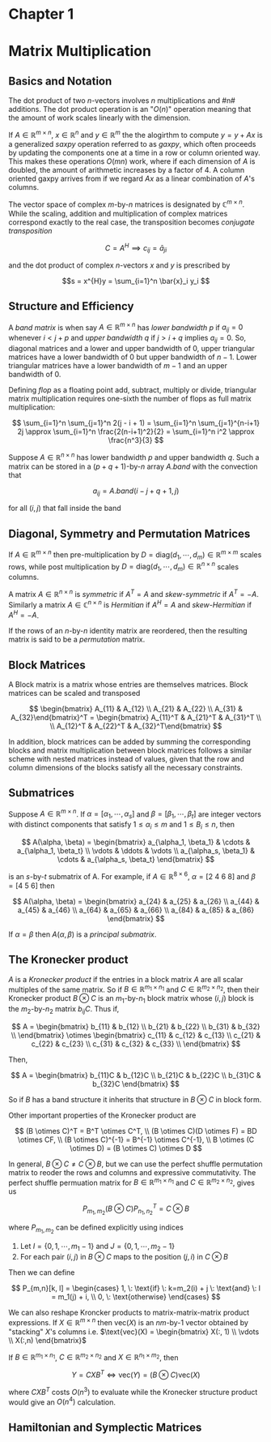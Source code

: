 # Chapter 1
# Matrix Multiplication

## Basics and Notation

The dot product of two $n$-vectors involves $n$ multiplications and #n# additions. The dot product operation is an "$O(n)$" operation meaning that the amount of work scales linearly with the dimension. 

If $A \in \mathbb{R}^{m \times n}$, $x \in \mathbb{R}^n$ and $y \in \mathbb{R}^m$ the the alogirthm to compute $y = y + Ax$ is a generalized $\textit{saxpy}$ operation referred to as $\textit{gaxpy}$, which often proceeds by updating the components one at a time in a row or column oriented way. This makes these operations $O(mn)$ work, where if each dimension of $A$ is doubled, the amount of arithmetic increases by a factor of $4$. A column oriented gaxpy arrives from if we regard $Ax$ as a linear combination of $A$'s columns. 

The vector space of complex $m$-by-$n$ matrices is designated by $\mathbb{C}^{m \times n}$. While the scaling, addition and multiplication of complex matrices correspond exactly to the real case, the transposition becomes $\textit{conjugate transposition}$

$$ C = A^{H} \implies c_{ij} = \bar{a}_{ji} $$

and the dot product of complex $n$-vectors $x$ and $y$ is prescribed by 

$$s = x^{H}y = \sum_{i=1}^n \bar{x}_i y_i $$

## Structure and Efficiency

A $\textit{band matrix}$ is when say $A \in \mathbb{R}^{m \times n}$ has $\textit{lower bandwidth} \: p$ if $a_{ij} = 0$ whenever $i < j + p$ and $\textit{upper bandwidth} \: q$ if $j > i + q$ implies $a_{ij} = 0$. So, diagonal matrices and a lower and upper bandwidth of 0, upper triangular matrices have a lower bandwidth of 0 but upper bandwidth of $n-1$. Lower triangular matrices have a lower bandwidth of $m-1$ and an upper bandwidth of 0. 

Defining $\textit{flop}$ as a floating point add, subtract, multiply or divide, triangular matrix multiplication requires one-sixth the number of flops as full matrix multiplication:

$$ \sum_{i=1}^n \sum_{j=1}^n 2(j - i + 1) = \sum_{i=1}^n \sum_{j=1}^{n-i+1} 2j \approx \sum_{i=1}^n \frac{2(n-i+1)^2}{2} = \sum_{i=1}^n i^2 \approx \frac{n^3}{3} $$

Suppose $A \in \mathbb{R}^{n \times n}$ has lower bandwidth $p$ and upper bandwidth $q$. Such a matrix can be stored in a $(p + q + 1)$-by-$n$ array $A.\textit{band}$ with the convection that

$$ a_{ij} = A.\textit{band}(i - j + q + 1, j) $$ 

for all $(i,j)$ that fall inside the band

## Diagonal, Symmetry and Permutation Matrices

If $A \in \mathbb{R}^{m \times n}$ then pre-multiplication by $D = \text{diag}(d_1,\cdots, d_m) \in \mathbb{R}^{m \times m}$ scales rows, while post multiplication by $D = \text{diag}(d_1, \cdots, d_m) \in \mathbb{R}^{n \times n}$ scales columns. 

A matrix $A \in \mathbb{R}^{n \times n}$ is $\textit{symmetric}$ if $A^T = A$ and $\textit{skew-symmetric}$ if $A^T = -A$. Similarly a matrix $A \in \mathbb{C}^{n \times n}$ is $\textit{Hermitian}$ if $A^H = A$ and $\textit{skew-Hermitian}$ if $A^H = -A$. 

If the rows of an $n$-by-$n$ identity matrix are reordered, then the resulting matrix is said to be a $\textit{permutation}$ matrix.

## Block Matrices

A Block matrix is a matrix whose entries are themselves matrices. Block matrices can be scaled and transposed

$$ \begin{bmatrix} A_{11} & A_{12} \\ A_{21} & A_{22} \\ A_{31} & A_{32}\end{bmatrix}^T = \begin{bmatrix} A_{11}^T & A_{21}^T & A_{31}^T \\ \\ A_{12}^T & A_{22}^T & A_{32}^T\end{bmatrix} $$

In addition, block matrices can be added by summing the corresponding blocks and matrix multiplication between block matrices follows a similar scheme with nested matrices instead of values, given that the row and column dimensions of the blocks satisfy all the necessary constraints. 

## Submatrices

Suppose $A \in \mathbb{R}^{m \times n}$. If $\alpha = [\alpha_1, \cdots, \alpha_s]$ and $\beta = [\beta_1, \cdots, \beta_t]$ are integer vectors with distinct components that satisfy $1 \leq \alpha_i \leq m$ and $1 \leq B_i \leq n$, then

$$ A(\alpha, \beta) = \begin{bmatrix} a_{\alpha_1, \beta_1} & \cdots & a_{\alpha_1, \beta_t} \\ \vdots & \ddots & \vdots \\ a_{\alpha_s, \beta_1} & \cdots & a_{\alpha_s, \beta_t} \end{bmatrix} $$

is an $s$-by-$t$ submatrix of A. For example, if $A \in \mathbb{R}^{8 \times 6}$, $\alpha = [2\: 4\: 6\: 8]$ and $\beta = [4 \: 5 \: 6]$ then

$$ A(\alpha, \beta) = \begin{bmatrix} a_{24} & a_{25} & a_{26} \\ a_{44} & a_{45} & a_{46} \\ a_{64} & a_{65} & a_{66} \\ a_{84} & a_{85} & a_{86} \end{bmatrix} $$

If $\alpha = \beta$ then $A(\alpha, \beta)$ is a $\textit{principal submatrix}$.

## The Kronecker product

$A$ is a $\textit{Kronecker product}$ if the entries in a block matrix $A$ are all scalar multiples of the same matrix. So if $B \in \mathbb{R}^{m_1 \times n_1}$ and $C \in \mathbb{R}^{m_2 \times n_2}$, then their Kronecker product $B \otimes C$ is an $m_1$-by-$n_1$ block matrix whose $(i, j)$ block is the $m_2$-by-$n_2$ matrix $b_{ij}C$. Thus if, 

$$ A = \begin{bmatrix} b_{11} & b_{12} \\ b_{21} & b_{22} \\ b_{31} & b_{32} \\ \end{bmatrix} \otimes \begin{bmatrix} c_{11} & c_{12} & c_{13} \\ c_{21} & c_{22} & c_{23} \\ c_{31} & c_{32} & c_{33} \\ \end{bmatrix} $$

Then, 

$$ A = \begin{bmatrix} b_{11}C & b_{12}C \\ b_{21}C & b_{22}C \\ b_{31}C & b_{32}C \end{bmatrix} $$

So if $B$ has a band structure it inherits that structure in $B \otimes C$ in block form.

Other important properties of the Kronecker product are

$$ (B \otimes C)^T = B^T \otimes C^T, \\
(B \otimes C)(D \otimes F) = BD \otimes CF, \\
(B \otimes C)^{-1} = B^{-1} \otimes C^{-1}, \\
B \otimes (C \otimes D) = (B \otimes C) \otimes D $$

In general, $B \otimes C \neq C \otimes B$, but we can use the perfect shuffle permutation matrix to reoder the rows and columns and expressive commutativity. The perfect shuffle permuation matrix for $B \in \mathbb{R}^{m_1 \times n_1}$ and $C \in \mathbb{R}^{m_2 \times n_2}$, gives us

$$ P_{m_1, m_2} (B \otimes C)P_{n_1, n_2}^T = C \otimes B $$

where $P_{m_1, m_2}$ can be defined explicitly using indices

1. Let $I = \{0, 1, \cdots, m_1-1\}$ and $J = \{0, 1, \cdots, m_2-1\}$
2. For each pair $(i,j)$ in $B \otimes C$ maps to the position $(j,i)$ in $C \otimes B$

Then we can define 

$$ P_{m,n}[k, l] = \begin{cases} 1, \: \text{if} \: k=m_2(i) + j \: \text{and} \: l = m_1(j) + i, \\ 0, \: \text{otherwise}  \end{cases} $$

We can also reshape Kroncker products to matrix-matrix-matrix product expressions. If $X \in \mathbb{R}^{m \times n}$ then $\text{vec}(X)$ is an $nm$-by-$1$ vector obtained by "stacking" $X$'s columns i.e. $\text{vec}(X) = \begin{bmatrix} X(:, 1) \\ \vdots \\ X(:,n) \end{bmatrix}$

If $B \in \mathbb{R}^{m_1 \times n_1}$, $C \in \mathbb{R}^{m_2 \times n_2}$ and $X \in \mathbb{R}^{n_1 \times m_2}$, then

$$ Y = CXB^T \iff \text{vec}(Y) = (B \otimes C)\text{vec}(X) $$

where $CXB^T$ costs $O(n^3)$ to evaluate while the Kronecker structure product would give an $O(n^4)$ calculation. 

## Hamiltonian and Symplectic Matrices